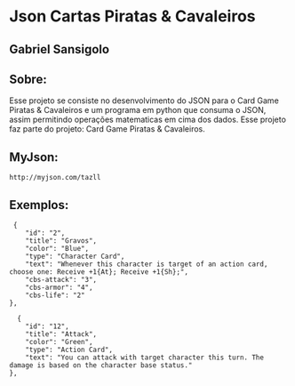 # Json Cartas Piratas & Cavaleiros


## Gabriel Sansigolo<br>

## Sobre:<br>

Esse projeto se consiste no desenvolvimento do JSON para o Card Game Piratas & Cavaleiros e um programa em python que consuma o JSON, assim permitindo operações matematicas em cima dos dados. Esse projeto faz parte do projeto: Card Game Piratas & Cavaleiros.

## MyJson:<br>

```
http://myjson.com/tazll

```

## Exemplos:<br>

```
 {
    "id": "2",
    "title": "Gravos",
    "color": "Blue",
    "type": "Character Card",
    "text": "Whenever this character is target of an action card, choose one: Receive +1{At}; Receive +1{Sh};",
    "cbs-attack": "3",
    "cbs-armor": "4",
    "cbs-life": "2"
},

```


```
  {
    "id": "12",
    "title": "Attack",
    "color": "Green",
    "type": "Action Card",
    "text": "You can attack with target character this turn. The damage is based on the character base status."
},

```

